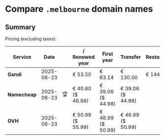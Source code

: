 # Compare `.melbourne` domain names

## Summary

Pricing (excluding taxes):

| Service | Date |  | / Renewed year | First year | Transfer | Restoration |
|--|--|--|--|--|--|--|
| **Gandi** | 2025-06-23 |  | € 53.50 | € 63.14 | € 130.00 | € 144.44 |
| **Namecheap** | 2025-06-23 | 🏆 | € 40.80<br>($ 46.98) | € 39.06<br>($ 44.98) | € 39.06<br>($ 44.98) |  |
| **OVH** | 2025-06-23 |  | € 50.99<br>($ 55.99) | € 46.99<br>($ 50.99) | € 46.99<br>($ 50.99) |  |
